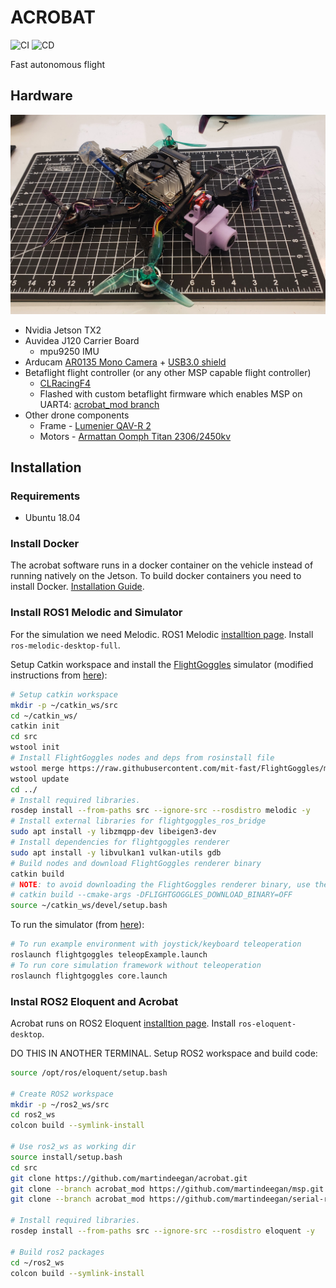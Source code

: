 # ACROBAT

![CI](https://github.com/martindeegan/acrobat/workflows/CI/badge.svg?branch=master)
![CD](https://github.com/martindeegan/acrobat/workflows/CD/badge.svg?branch=master)

Fast autonomous flight

## Hardware

![](images/acrobat.jpg)

- Nvidia Jetson TX2
- Auvidea J120 Carrier Board
  - mpu9250 IMU
- Arducam [AR0135 Mono Camera](https://www.arducam.com/product/ar0135-1-2mp-monochrome-1-3-inch-cmos-camera-module-arducam/) + [USB3.0 shield](https://www.arducam.com/arducam-usb3-0-camera-shield/)
- Betaflight flight controller (or any other MSP capable flight controller)
  -  [CLRacingF4](https://www.getfpv.com/cl-racing-f4s-flight-controller.html)
  -  Flashed with custom betaflight firmware which enables MSP on UART4: [acrobat_mod branch](https://github.com/martindeegan/betaflight)
-  Other drone components
   -  Frame - [Lumenier QAV-R 2](https://www.getfpv.com/lumenier-qav-r-2-freestyle-quadcopter-frame.html)
   -  Motors - [Armattan Oomph Titan 2306/2450kv](https://armattanquads.com/armattan-oomph-titan-edition-2306-2450-kv-motor/)

## Installation

### Requirements
- Ubuntu 18.04

### Install Docker
The acrobat software runs in a docker container on the vehicle instead of running natively on the Jetson. To build docker containers you need to install Docker. [Installation Guide](https://www.digitalocean.com/community/tutorials/how-to-install-and-use-docker-on-ubuntu-18-04).

### Install ROS1 Melodic and Simulator

For the simulation we need Melodic.
ROS1 Melodic [installtion page](http://wiki.ros.org/melodic/Installation/Ubuntu).
Install `ros-melodic-desktop-full`.

Setup Catkin workspace and install the [FlightGoggles](https://flightgoggles.mit.edu/) simulator (modified instructions from [here](https://github.com/mit-fast/FlightGoggles/wiki/installation-local)):
```bash
# Setup catkin workspace
mkdir -p ~/catkin_ws/src
cd ~/catkin_ws/
catkin init
cd src
wstool init
# Install FlightGoggles nodes and deps from rosinstall file
wstool merge https://raw.githubusercontent.com/mit-fast/FlightGoggles/master/flightgoggles.rosinstall
wstool update
cd ../
# Install required libraries.
rosdep install --from-paths src --ignore-src --rosdistro melodic -y
# Install external libraries for flightgoggles_ros_bridge
sudo apt install -y libzmqpp-dev libeigen3-dev
# Install dependencies for flightgoggles renderer
sudo apt install -y libvulkan1 vulkan-utils gdb
# Build nodes and download FlightGoggles renderer binary
catkin build 
# NOTE: to avoid downloading the FlightGoggles renderer binary, use the following build command:
# catkin build --cmake-args -DFLIGHTGOGGLES_DOWNLOAD_BINARY=OFF
source ~/catkin_ws/devel/setup.bash
```

To run the simulator (from [here](https://github.com/mit-fast/FlightGoggles/wiki/Running-FlightGoggles)): 
```bash
# To run example environment with joystick/keyboard teleoperation
roslaunch flightgoggles teleopExample.launch
# To run core simulation framework without teleoperation
roslaunch flightgoggles core.launch
```

### Instal ROS2 Eloquent and Acrobat

Acrobat runs on ROS2 Eloquent [installtion page](http://wiki.ros.org/melodic/Installation/Ubuntu). Install `ros-eloquent-desktop`.

DO THIS IN ANOTHER TERMINAL. Setup ROS2 workspace and build code:
```bash
source /opt/ros/eloquent/setup.bash

# Create ROS2 workspace
mkdir -p ~/ros2_ws/src
cd ros2_ws
colcon build --symlink-install

# Use ros2_ws as working dir
source install/setup.bash
cd src
git clone https://github.com/martindeegan/acrobat.git
git clone --branch acrobat_mod https://github.com/martindeegan/msp.git
git clone --branch acrobat_mod https://github.com/martindeegan/serial-ros2.git

# Install required libraries.
rosdep install --from-paths src --ignore-src --rosdistro eloquent -y

# Build ros2 packages
cd ~/ros2_ws
colcon build --symlink-install
```
